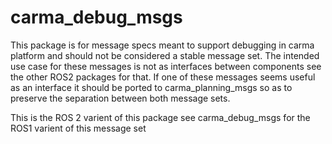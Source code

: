 # carma_debug_msgs

This package is for message specs meant to support debugging in carma platform and should not be considered a stable message set.
The intended use case for these messages is not as interfaces between components see the other ROS2 packages for that.
If one of these messages seems useful as an interface it should be ported to carma_planning_msgs so as to preserve the separation between both message sets.

This is the ROS 2 varient of this package see carma_debug_msgs for the ROS1 varient of this message set